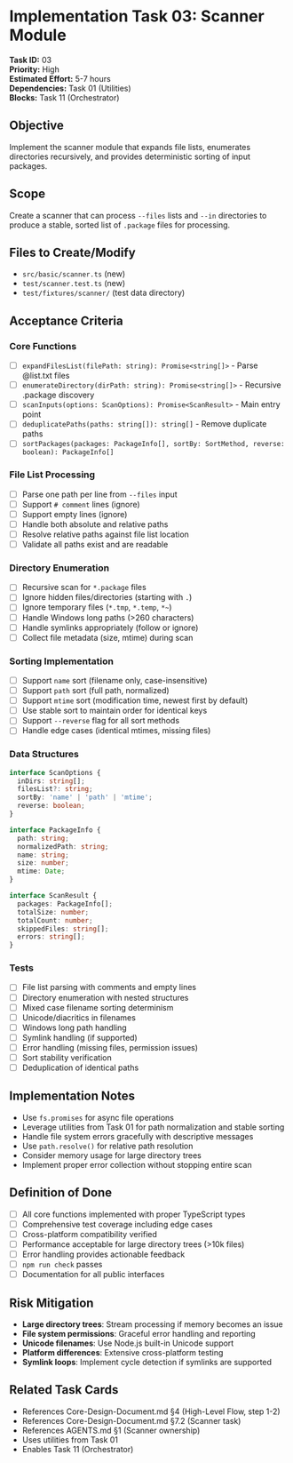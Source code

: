 # Implementation Task 03: Scanner Module

**Task ID:** 03  
**Priority:** High  
**Estimated Effort:** 5-7 hours  
**Dependencies:** Task 01 (Utilities)  
**Blocks:** Task 11 (Orchestrator)  

## Objective
Implement the scanner module that expands file lists, enumerates directories recursively, and provides deterministic sorting of input packages.

## Scope
Create a scanner that can process `--files` lists and `--in` directories to produce a stable, sorted list of `.package` files for processing.

## Files to Create/Modify
- `src/basic/scanner.ts` (new)
- `test/scanner.test.ts` (new)
- `test/fixtures/scanner/` (test data directory)

## Acceptance Criteria

### Core Functions
- [ ] `expandFilesList(filePath: string): Promise<string[]>` - Parse @list.txt files
- [ ] `enumerateDirectory(dirPath: string): Promise<string[]>` - Recursive .package discovery
- [ ] `scanInputs(options: ScanOptions): Promise<ScanResult>` - Main entry point
- [ ] `deduplicatePaths(paths: string[]): string[]` - Remove duplicate paths
- [ ] `sortPackages(packages: PackageInfo[], sortBy: SortMethod, reverse: boolean): PackageInfo[]`

### File List Processing
- [ ] Parse one path per line from `--files` input
- [ ] Support `# comment` lines (ignore)
- [ ] Support empty lines (ignore)
- [ ] Handle both absolute and relative paths
- [ ] Resolve relative paths against file list location
- [ ] Validate all paths exist and are readable

### Directory Enumeration
- [ ] Recursive scan for `*.package` files
- [ ] Ignore hidden files/directories (starting with `.`)
- [ ] Ignore temporary files (`*.tmp`, `*.temp`, `*~`)
- [ ] Handle Windows long paths (>260 characters)
- [ ] Handle symlinks appropriately (follow or ignore)
- [ ] Collect file metadata (size, mtime) during scan

### Sorting Implementation
- [ ] Support `name` sort (filename only, case-insensitive)
- [ ] Support `path` sort (full path, normalized)
- [ ] Support `mtime` sort (modification time, newest first by default)
- [ ] Use stable sort to maintain order for identical keys
- [ ] Support `--reverse` flag for all sort methods
- [ ] Handle edge cases (identical mtimes, missing files)

### Data Structures
```typescript
interface ScanOptions {
  inDirs: string[];
  filesList?: string;
  sortBy: 'name' | 'path' | 'mtime';
  reverse: boolean;
}

interface PackageInfo {
  path: string;
  normalizedPath: string;
  name: string;
  size: number;
  mtime: Date;
}

interface ScanResult {
  packages: PackageInfo[];
  totalSize: number;
  totalCount: number;
  skippedFiles: string[];
  errors: string[];
}
```

### Tests
- [ ] File list parsing with comments and empty lines
- [ ] Directory enumeration with nested structures
- [ ] Mixed case filename sorting determinism
- [ ] Unicode/diacritics in filenames
- [ ] Windows long path handling
- [ ] Symlink handling (if supported)
- [ ] Error handling (missing files, permission issues)
- [ ] Sort stability verification
- [ ] Deduplication of identical paths

## Implementation Notes
- Use `fs.promises` for async file operations
- Leverage utilities from Task 01 for path normalization and stable sorting
- Handle file system errors gracefully with descriptive messages
- Use `path.resolve()` for relative path resolution
- Consider memory usage for large directory trees
- Implement proper error collection without stopping entire scan

## Definition of Done
- [ ] All core functions implemented with proper TypeScript types
- [ ] Comprehensive test coverage including edge cases
- [ ] Cross-platform compatibility verified
- [ ] Performance acceptable for large directory trees (>10k files)
- [ ] Error handling provides actionable feedback
- [ ] `npm run check` passes
- [ ] Documentation for all public interfaces

## Risk Mitigation
- **Large directory trees**: Stream processing if memory becomes an issue
- **File system permissions**: Graceful error handling and reporting
- **Unicode filenames**: Use Node.js built-in Unicode support
- **Platform differences**: Extensive cross-platform testing
- **Symlink loops**: Implement cycle detection if symlinks are supported

## Related Task Cards
- References Core-Design-Document.md §4 (High-Level Flow, step 1-2)
- References Core-Design-Document.md §7.2 (Scanner task)
- References AGENTS.md §1 (Scanner ownership)
- Uses utilities from Task 01
- Enables Task 11 (Orchestrator)
